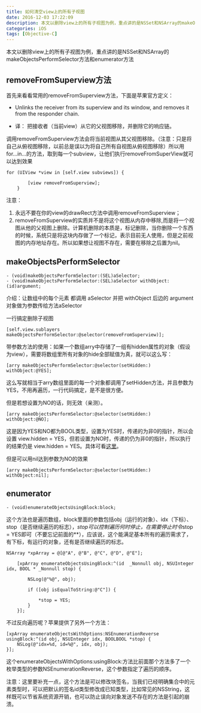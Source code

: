 ```yaml
---
title: 如何清空view上的所有子视图
date: 2016-12-03 17:22:09
description: 本文以删除view上的所有子视图为例，重点讲的是NSSet和NSArray的makeObjectsPerformSelector方法和enumerator方法
categories: iOS
tags: [Objective-C]
---
```

本文以删除view上的所有子视图为例，重点讲的是NSSet和NSArray的makeObjectsPerformSelector方法和enumerator方法
## removeFromSuperview方法

首先来看看常用的removeFromSuperview方法，下面是苹果官方定义：

* Unlinks the receiver from its superview and its window,
and removes it from the responder chain.


* 译： 把接收者（当前view）从它的父视图移除，并删除它的响应链。 


调用removeFromSuperview方法会将当前视图从其父视图移除。（注意：只是将自己从俯视图移除，以前总是误以为将自己所有自视图从俯视图移除）所以用for...in...的方法，取到每一个subview，让他们执行removeFromSuperView就可以达到效果

```
for (UIView *view in [self.view subviews]) {

        [view removeFromSuperview];
    }
```



 注意：
 1. 永远不要在你的view的drawRect方法中调用removeFromSuperview；
 2. removeFromSuperview的实质并不是将这个视图从内存中移除,而是将一个视图从他的父视图上删除。计算机删除的本质是，标记删除，当你删除一个东西的时候，系统只是将这块内存做了一个标记，表示目前无人使用，但是之前视图的内存地址存在。所以如果想让视图不存在，需要在移除之后置为nil。

## makeObjectsPerformSelector

```
- (void)makeObjectsPerformSelector:(SEL)aSelector;  
- (void)makeObjectsPerformSelector:(SEL)aSelector withObject:(id)argument; 
```
介绍：让数组中的每个元素 都调用 aSelector  并把 withObject 后边的 argument 对象做为参数传给方法aSelector

一行搞定删除子视图

```
[self.view.sublayers makeObjectsPerformSelector:@selector(removeFromSuperview)];
```

带参数方法的使用：如果一个数组arry中存储了一组有hidden属性的对象（假设为view），需要将数组里所有对象的hide全部赋值为真，就可以这么写：

```
[arry makeObjectsPerformSelector:@selector(setHidden:) withObject:@YES];  
```
这么写就相当于arry数组里面的每一个对象都调用了setHidden方法，并且参数为YES，不用再遍历，一行代码搞定，是不是很方便。

但是若想设置为NO的话，则无效（亲测）。

```
[arry makeObjectsPerformSelector:@selector(setHidden:) withObject:@NO];  
```
这是因为YES和NO都为BOOL类型，设置为YES时，传递的为非0的指针，所以会设置 view.hidden = YES，但若设置为NO时，传递的仍为非0的指针，所以执行的结果仍是 view.hidden = YES。具体可看[这里](https://www.cnblogs.com/Apologize/p/5383652.html)。

但是可以用nil达到参数为NO的效果

```
[arry makeObjectsPerformSelector:@selector(setHidden:) withObject:nil];  
```
## enumerator ##

```
- (void)enumerateObjectsUsingBlock:block;
```
这个方法也是遍历数组，block里面的参数包括obj（运行的对象）、idx（下标）、stop（是否继续遍历的标志），*stop可以控制遍历何时停止，在需要停止时令*stop = YES即可（不要忘记前面的**），应该说，这个能满足基本所有的遍历需求了，有下标，有运行的对象，还有是否继续遍历的标志。

```
NSArray *xpArray = @[@"A", @"B", @"C", @"D", @"E"];
    
    [xpArray enumerateObjectsUsingBlock:^(id  _Nonnull obj, NSUInteger idx, BOOL * _Nonnull stop) {
        
        NSLog(@"%@", obj);
        
        if ([obj isEqualToString:@"C"]) {
            
            *stop = YES;
        }
    }];
```
不过反向遍历呢？苹果提供了另外一个方法：

```
[xpArray enumerateObjectsWithOptions:NSEnumerationReverse usingBlock:^(id obj, NSUInteger idx, BOOLBOOL *stop) {  
    NSLog(@"idx=%d, id=%@", idx, obj);  
}]; 
```
这个enumerateObjectsWithOptions:usingBlock:方法比前面那个方法多了一个枚举类型的参数NSEnumerationReverse，这个参数指定了遍历的顺序。

注意：这里要补充一点，这个方法是可以修改块签名，当我们已经明确集合中的元素类型时，可以把默认的签名id类型修改成已知类型，比如常见的NSString，这样既可以节省系统资源开销，也可以防止误向对象发送不存在的方法是引起的崩溃。
